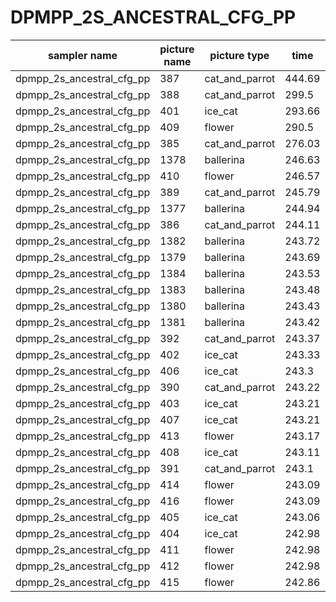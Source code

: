 # DPMPP_2S_ANCESTRAL_CFG_PP

|	sampler name	|	picture name	|	picture type	|	time	|	Score	|
|	-----------------	|	-----------------	|	-----------------	|	-----------------	|	-----------------	|
|	dpmpp_2s_ancestral_cfg_pp	|	387	|	cat_and_parrot	|	444.69	|	0	|
|	dpmpp_2s_ancestral_cfg_pp	|	388	|	cat_and_parrot	|	299.5	|	0	|
|	dpmpp_2s_ancestral_cfg_pp	|	401	|	ice_cat	|	293.66	|	0	|
|	dpmpp_2s_ancestral_cfg_pp	|	409	|	flower	|	290.5	|	0	|
|	dpmpp_2s_ancestral_cfg_pp	|	385	|	cat_and_parrot	|	276.03	|	0	|
|	dpmpp_2s_ancestral_cfg_pp	|	1378	|	ballerina	|	246.63	|	0	|
|	dpmpp_2s_ancestral_cfg_pp	|	410	|	flower	|	246.57	|	0	|
|	dpmpp_2s_ancestral_cfg_pp	|	389	|	cat_and_parrot	|	245.79	|	0	|
|	dpmpp_2s_ancestral_cfg_pp	|	1377	|	ballerina	|	244.94	|	0	|
|	dpmpp_2s_ancestral_cfg_pp	|	386	|	cat_and_parrot	|	244.11	|	0	|
|	dpmpp_2s_ancestral_cfg_pp	|	1382	|	ballerina	|	243.72	|	0	|
|	dpmpp_2s_ancestral_cfg_pp	|	1379	|	ballerina	|	243.69	|	0	|
|	dpmpp_2s_ancestral_cfg_pp	|	1384	|	ballerina	|	243.53	|	0	|
|	dpmpp_2s_ancestral_cfg_pp	|	1383	|	ballerina	|	243.48	|	0	|
|	dpmpp_2s_ancestral_cfg_pp	|	1380	|	ballerina	|	243.43	|	0	|
|	dpmpp_2s_ancestral_cfg_pp	|	1381	|	ballerina	|	243.42	|	0	|
|	dpmpp_2s_ancestral_cfg_pp	|	392	|	cat_and_parrot	|	243.37	|	0	|
|	dpmpp_2s_ancestral_cfg_pp	|	402	|	ice_cat	|	243.33	|	0	|
|	dpmpp_2s_ancestral_cfg_pp	|	406	|	ice_cat	|	243.3	|	0	|
|	dpmpp_2s_ancestral_cfg_pp	|	390	|	cat_and_parrot	|	243.22	|	0	|
|	dpmpp_2s_ancestral_cfg_pp	|	403	|	ice_cat	|	243.21	|	0	|
|	dpmpp_2s_ancestral_cfg_pp	|	407	|	ice_cat	|	243.21	|	0	|
|	dpmpp_2s_ancestral_cfg_pp	|	413	|	flower	|	243.17	|	0	|
|	dpmpp_2s_ancestral_cfg_pp	|	408	|	ice_cat	|	243.11	|	0	|
|	dpmpp_2s_ancestral_cfg_pp	|	391	|	cat_and_parrot	|	243.1	|	0	|
|	dpmpp_2s_ancestral_cfg_pp	|	414	|	flower	|	243.09	|	0	|
|	dpmpp_2s_ancestral_cfg_pp	|	416	|	flower	|	243.09	|	0	|
|	dpmpp_2s_ancestral_cfg_pp	|	405	|	ice_cat	|	243.06	|	0	|
|	dpmpp_2s_ancestral_cfg_pp	|	404	|	ice_cat	|	242.98	|	0	|
|	dpmpp_2s_ancestral_cfg_pp	|	411	|	flower	|	242.98	|	0	|
|	dpmpp_2s_ancestral_cfg_pp	|	412	|	flower	|	242.98	|	0	|
|	dpmpp_2s_ancestral_cfg_pp	|	415	|	flower	|	242.86	|	0	|
